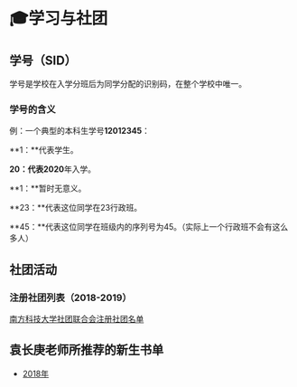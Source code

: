 # 🎓学习与社团

## 学号（SID）

学号是学校在入学分班后为同学分配的识别码，在整个学校中唯一。

### 学号的含义

例：一个典型的本科生学号**12012345**：

**1：**代表学生。

**20：**代表20**20**年入学。

**1：**暂时无意义。

**23：**代表这位同学在23行政班。

**45：**代表这位同学在班级内的序列号为45。（实际上一个行政班不会有这么多人）

## 社团活动

### 注册社团列表（2018-2019）

[南方科技大学社团联合会注册社团名单](./registered-organization)

## 袁长庚老师所推荐的新生书单
- [2018年](./book-list-by-prof-yuan/2018)
